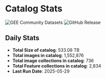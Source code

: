 # Catalog Stats

![GEE Community Datasets](https://img.shields.io/endpoint?url=https://gist.githubusercontent.com/samapriya/34bc0c1280d475d3a69e3b60a706226e/raw/community.json)
![GitHub Release](https://img.shields.io/github/v/release/samapriya/awesome-gee-community-datasets)

## Daily Stats

<!-- START_MARKER -->
* **Total Size of catalog**: 533.08 TB
* **Total images in catalog**: 1,552,876
* **Total image collections in catalog**: 736
* **Total Feature collections in catalog**: 2,834
* **Last Run Date**: 2025-05-29
<!-- END_MARKER -->

